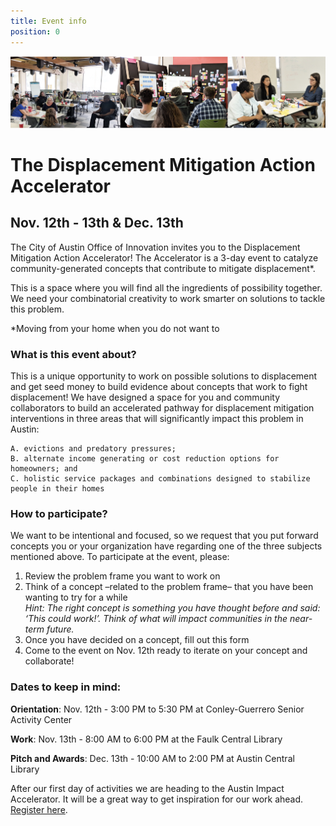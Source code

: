 ```yaml
---
title: Event info
position: 0
---
```


![Action accelerator logo](/assets/img/projects/Displacement-Mitigation-Action-Accelerator/BANNERGITHUB.png)

# The Displacement Mitigation Action Accelerator 

## Nov. 12th - 13th & Dec. 13th 


The City of Austin Office of Innovation invites you to the Displacement Mitigation Action Accelerator! The Accelerator is a 3-day event to catalyze community-generated concepts that contribute to mitigate displacement*. 

This is a space where you will find all the ingredients of possibility together. We need your combinatorial creativity to work smarter on solutions to tackle this problem. 

*Moving from your home when you do not want to

### What is this event about? 

This is a unique opportunity to work on possible solutions to displacement and get seed money to build evidence about concepts that work to fight displacement! We have designed a space for you and community collaborators to build an accelerated pathway for displacement mitigation interventions in three areas that will significantly impact this problem in Austin: 

   
    A. evictions and predatory pressures; 
    B. alternate income generating or cost reduction options for homeowners; and 
    C. holistic service packages and combinations designed to stabilize people in their homes

### How to participate? 

We want to be intentional and focused, so we request that you put forward concepts you or your organization have regarding one of the three subjects mentioned above. To participate at the event, please: 

1. Review the problem frame you want to work on
2. Think of a concept –related to the problem frame– that you have been wanting to try for a while   
   *Hint: The right concept is something you have thought before and said: ‘This could work!’. Think of what will impact          communities in the near-term future.*
3. Once you have decided on a concept, fill out this form
4. Come to the event on Nov. 12th ready to iterate on your concept and collaborate! 

### Dates to keep in mind: 


**Orientation**: Nov. 12th - 3:00 PM to 5:30 PM at Conley-Guerrero Senior Activity Center

**Work**: Nov. 13th - 8:00 AM to 6:00 PM at the Faulk Central Library 

**Pitch and Awards**: Dec. 13th - 10:00 AM to 2:00 PM at Austin Central Library 



After our first day of activities we are heading to the Austin Impact Accelerator. It will be a great way to get inspiration for our work ahead. [Register here](https://go.impacthubaustin.com/accelerator-community-showcase-day).



